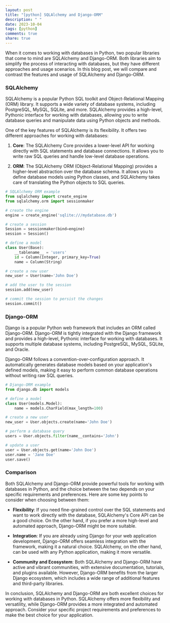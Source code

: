 ```yaml
---
layout: post
title: "[python] SQLAlchemy and Django-ORM"
description: " "
date: 2023-10-04
tags: [python]
comments: true
share: true
---
```


When it comes to working with databases in Python, two popular libraries that come to mind are SQLAlchemy and Django-ORM. Both libraries aim to simplify the process of interacting with databases, but they have different approaches and usage scenarios. In this blog post, we will compare and contrast the features and usage of SQLAlchemy and Django-ORM.

### SQLAlchemy

SQLAlchemy is a popular Python SQL toolkit and Object-Relational Mapping (ORM) library. It supports a wide variety of database systems, including PostgreSQL, MySQL, SQLite, and more. SQLAlchemy provides a high-level, Pythonic interface for working with databases, allowing you to write database queries and manipulate data using Python objects and methods.

One of the key features of SQLAlchemy is its flexibility. It offers two different approaches for working with databases:

1. **Core**: The SQLAlchemy Core provides a lower-level API for working directly with SQL statements and database connections. It allows you to write raw SQL queries and handle low-level database operations.

2. **ORM**: The SQLAlchemy ORM (Object-Relational Mapping) provides a higher-level abstraction over the database schema. It allows you to define database models using Python classes, and SQLAlchemy takes care of translating the Python objects to SQL queries.

```python
# SQLAlchemy ORM example
from sqlalchemy import create_engine
from sqlalchemy.orm import sessionmaker

# create the engine
engine = create_engine('sqlite:///mydatabase.db')

# create a session
Session = sessionmaker(bind=engine)
session = Session()

# define a model
class User(Base):
    __tablename__ = 'users'
    id = Column(Integer, primary_key=True)
    name = Column(String)

# create a new user
new_user = User(name='John Doe')

# add the user to the session
session.add(new_user)

# commit the session to persist the changes
session.commit()
```

### Django-ORM

Django is a popular Python web framework that includes an ORM called Django-ORM. Django-ORM is tightly integrated with the Django framework and provides a high-level, Pythonic interface for working with databases. It supports multiple database systems, including PostgreSQL, MySQL, SQLite, and Oracle.

Django-ORM follows a convention-over-configuration approach. It automatically generates database models based on your application's defined models, making it easy to perform common database operations without writing raw SQL queries.

```python
# Django-ORM example
from django.db import models

# define a model
class User(models.Model):
    name = models.CharField(max_length=100)

# create a new user
new_user = User.objects.create(name='John Doe')

# perform a database query
users = User.objects.filter(name__contains='John')

# update a user
user = User.objects.get(name='John Doe')
user.name = 'Jane Doe'
user.save()
```

### Comparison

Both SQLAlchemy and Django-ORM provide powerful tools for working with databases in Python, and the choice between the two depends on your specific requirements and preferences. Here are some key points to consider when choosing between them:

- **Flexibility**: If you need fine-grained control over the SQL statements and want to work directly with the database, SQLAlchemy's Core API can be a good choice. On the other hand, if you prefer a more high-level and automated approach, Django-ORM might be more suitable.

- **Integration**: If you are already using Django for your web application development, Django-ORM offers seamless integration with the framework, making it a natural choice. SQLAlchemy, on the other hand, can be used with any Python application, making it more versatile.

- **Community and Ecosystem**: Both SQLAlchemy and Django-ORM have active and vibrant communities, with extensive documentation, tutorials, and plugins available. However, Django-ORM benefits from the larger Django ecosystem, which includes a wide range of additional features and third-party libraries.

In conclusion, SQLAlchemy and Django-ORM are both excellent choices for working with databases in Python. SQLAlchemy offers more flexibility and versatility, while Django-ORM provides a more integrated and automated approach. Consider your specific project requirements and preferences to make the best choice for your application.
